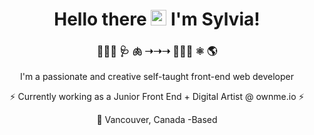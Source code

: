 
<div align="center">
<h1>Hello there <img src="https://media.giphy.com/media/hvRJCLFzcasrR4ia7z/giphy.gif" width="25px">
    I'm Sylvia! 
</h1>
<h3>

 👩🏽‍⚕️  🩺   🫁           ➝➝➝      👩🏽‍💻  ⚛️ 🌎
</h3>
<p>
 I'm a passionate and creative self-taught front-end web developer
</p>
    <p>
⚡ Currently working as a Junior Front End + Digital Artist @ ownme.io ⚡
    </p>
  
:round_pushpin:  Vancouver, Canada -Based 
